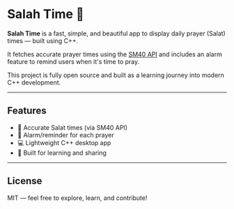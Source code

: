 # Salah Time 🕌

**Salah Time** is a fast, simple, and beautiful app to display daily prayer (Salat) times — built using C++.

It fetches accurate prayer times using the [SM40 API](https://apps.bdwebs.com/salattimes/api/v2) and includes an alarm feature to remind users when it's time to pray.

This project is fully open source and built as a learning journey into modern C++ development.

---

## Features

- 🔹 Accurate Salat times (via SM40 API)
- 🔔 Alarm/reminder for each prayer
- 💻 Lightweight C++ desktop app
- 🧠 Built for learning and sharing

---

## License

MIT — feel free to explore, learn, and contribute!
